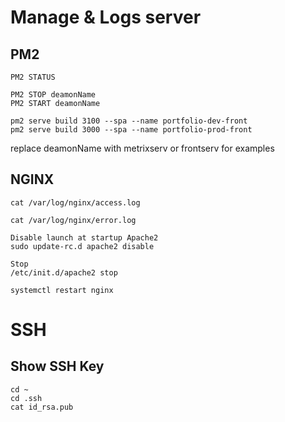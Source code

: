 # Manage & Logs server
## PM2
```
PM2 STATUS

PM2 STOP deamonName
PM2 START deamonName

pm2 serve build 3100 --spa --name portfolio-dev-front
pm2 serve build 3000 --spa --name portfolio-prod-front
```
replace deamonName with metrixserv or frontserv for examples

## NGINX
```
cat /var/log/nginx/access.log

cat /var/log/nginx/error.log

Disable launch at startup Apache2
sudo update-rc.d apache2 disable

Stop
/etc/init.d/apache2 stop
```
```
systemctl restart nginx
```
# SSH
## Show SSH Key
```
cd ~
cd .ssh
cat id_rsa.pub
```

